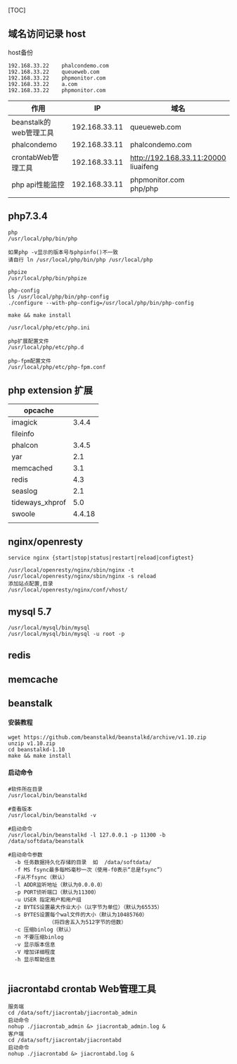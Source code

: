 [TOC]



## 域名访问记录 host

host备份

```
192.168.33.22    phalcondemo.com
192.168.33.22    queueweb.com
192.168.33.22    phpmonitor.com
192.168.33.22    a.com
192.168.33.22	 phpmonitor.com
```





| 作用                   | IP            | 域名                                      |
| ---------------------- | ------------- | ----------------------------------------- |
| beanstalk的web管理工具 | 192.168.33.11 | queueweb.com                              |
| phalcondemo            | 192.168.33.11 | phalcondemo.com                           |
| crontabWeb管理工具     | 192.168.33.11 | http://192.168.33.11:20000<br />liuaifeng |
| php api性能监控        | 192.168.33.11 | phpmonitor.com<br />php/php               |
|                        |               |                                           |



## php7.3.4

```
php
/usr/local/php/bin/php

如果php -v显示的版本号与phpinfo()不一致
请自行 ln /usr/local/php/bin/php /usr/local/php

phpize
/usr/local/php/bin/phpize

php-config
ls /usr/local/php/bin/php-config
./configure --with-php-config=/usr/local/php/bin/php-config

make && make install

/usr/local/php/etc/php.ini

php扩展配置文件
/usr/local/php/etc/php.d

php-fpm配置文件
/usr/local/php/etc/php-fpm.conf
```



## php extension 扩展

| opcache         |        |
| --------------- | ------ |
| imagick         | 3.4.4  |
| fileinfo        |        |
| phalcon         | 3.4.5  |
| yar             | 2.1    |
| memcached       | 3.1    |
| redis           | 4.3    |
| seaslog         | 2.1    |
| tideways_xhprof | 5.0    |
| swoole          | 4.4.18 |
|                 |        |



## nginx/openresty

```
service nginx {start|stop|status|restart|reload|configtest}

/usr/local/openresty/nginx/sbin/nginx -t
/usr/local/openresty/nginx/sbin/nginx -s reload
添加站点配置,目录
/usr/local/openresty/nginx/conf/vhost/
```



## mysql 5.7

```
/usr/local/mysql/bin/mysql
/usr/local/mysql/bin/mysql -u root -p

```





## redis

## memcache

## beanstalk

#### 安装教程

```
wget https://github.com/beanstalkd/beanstalkd/archive/v1.10.zip
unzip v1.10.zip
cd beanstalkd-1.10
make && make install

```

#### 启动命令

```
#软件所在目录
/usr/local/bin/beanstalkd

#查看版本
/usr/local/bin/beanstalkd -v

#启动命令
/usr/local/bin/beanstalkd -l 127.0.0.1 -p 11300 -b /data/softdata/beanstalk 

#启动命令参数
  -b 任务数据持久化存储的目录  如  /data/softdata/ 
  -f MS fsync最多每MS毫秒一次（使用-f0表示“总是fsync”）
  -F从不fsync（默认）
  -l ADDR监听地址（默认为0.0.0.0）
  -p PORT侦听端口（默认为11300）
  -u USER 指定用户和用户组
  -z BYTES设置最大作业大小（以字节为单位）（默认为65535）
  -s BYTES设置每个wal文件的大小（默认为10485760）
             （将四舍五入为512字节的倍数）
  -c 压缩binlog（默认）
  -n 不要压缩binlog
  -v 显示版本信息
  -V 增加详细程度
  -h 显示帮助信息


```



##  jiacrontabd  crontab Web管理工具



```
服务端
cd /data/soft/jiacrontab/jiacrontab_admin
启动命令
nohup ./jiacrontab_admin &> jiacrontab_admin.log &
客户端
cd /data/soft/jiacrontab/jiacrontabd
启动命令
nohup ./jiacrontabd &> jiacrontabd.log &
```



